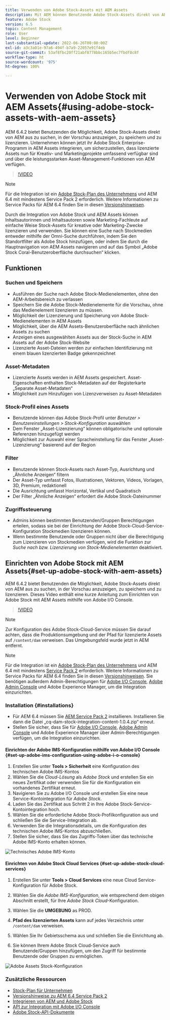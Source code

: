 ```yaml
---
title: Verwenden von Adobe Stock-Assets mit AEM Assets
description: Mit AEM können Benutzende Adobe Stock-Assets direkt von AEM aus suchen, in der Vorschau anzeigen, speichern und lizenzieren. Unternehmen können jetzt ihr Adobe Stock Enterprise-Programm in AEM Assets integrieren, um sicherzustellen, dass lizenzierte Assets nun für Kreativ- und Marketingprojekte umfassend verfügbar sind und über die leistungsstarken Asset-Management-Funktionen von AEM verfügen.
feature: Adobe Stock
version: 6.5
topic: Content Management
role: User
level: Beginner
last-substantial-update: 2022-06-26T00:00:00Z
exl-id: a3c3a01e-97a6-494f-b7a9-22057e91f4eb
source-git-commit: 53af8fbc20ff21abf8778bbc165b5ec7fbdf8c8f
workflow-type: ht
source-wordcount: '975'
ht-degree: 100%

---
```


# Verwenden von Adobe Stock mit AEM Assets{#using-adobe-stock-assets-with-aem-assets}

AEM 6.4.2 bietet Benutzenden die Möglichkeit, Adobe Stock-Assets direkt von AEM aus zu suchen, in der Vorschau anzuzeigen, zu speichern und zu lizenzieren. Unternehmen können jetzt ihr Adobe Stock Enterprise-Programm in AEM Assets integrieren, um sicherzustellen, dass lizenzierte Assets nun für Kreativ- und Marketingprojekte umfassend verfügbar sind und über die leistungsstarken Asset-Management-Funktionen von AEM verfügen.

>[!VIDEO](https://video.tv.adobe.com/v/24678?quality=12&learn=on)

>[!NOTE]
>
>Für die Integration ist ein [Adobe Stock-Plan des Unternehmens](https://stockenterprise.adobe.com/de/home.html) und AEM 6.4 mit mindestens Service Pack 2 erforderlich. Weitere Informationen zu Service Packs für AEM 6.4 finden Sie in diesen [Versionshinweisen](https://helpx.adobe.com/de/experience-manager/6-4/release-notes/sp-release-notes.html).

Durch die Integration von Adobe Stock und AEM Assets können Inhaltsautorinnen und Inhaltsautoren sowie Marketing-Fachleute auf einfache Weise Stock-Assets für kreative oder Marketing-Zwecke lizenzieren und verwenden. Sie können eine Suche nach Stockmedien entweder mithilfe der Omni-Suche durchführen, indem Sie den Standortfilter als Adobe Stock hinzufügen, oder indem Sie durch die Hauptnavigation von AEM Assets navigieren und auf das Symbol „Adobe Stock Coral-Benutzeroberfläche durchsuchen“ klicken.

## Funktionen

### Suchen und Speichern

* Ausführen der Suche nach Adobe Stock-Medienelementen, ohne den AEM-Arbeitsbereich zu verlassen
* Speichern Sie die Adobe Stock-Medienelemente für die Vorschau, ohne das Medienelement lizenzieren zu müssen.
* Möglichkeit der Lizenzierung und Speicherung von Adobe Stock-Medienelementen in AEM Assets
* Möglichkeit, über die AEM Assets-Benutzeroberfläche nach ähnlichen Assets zu suchen
* Anzeigen eines ausgewählten Assets aus der Stock-Suche in AEM Assets auf der Adobe Stock-Website
* Lizenzierte Asset-Dateien werden zur einfachen Identifizierung mit einem blauen lizenzierten Badge gekennzeichnet

### Asset-Metadaten

* Lizenzierte Assets werden in AEM Assets gespeichert. Asset-Eigenschaften enthalten Stock-Metadaten auf der Registerkarte „Separate Asset-Metadaten“
* Möglichkeit zum Hinzufügen von Lizenzverweisen zu Asset-Metadaten

### Stock-Profil eines Assets

* Benutzende können das Adobe Stock-Profil unter *Benutzer > Benutzereinstellungen > Stock-Konfiguration* auswählen
* Dem Fenster „Asset-Lizenzierung“ können obligatorische und optionale Referenzen hinzugefügt werden
* Möglichkeit zur Auswahl einer Spracheinstellung für das Fenster „Asset-Lizenzierung“ basierend auf der Region

### Filter

* Benutzende können Stock-Assets nach Asset-Typ, Ausrichtung und „Ähnliche Anzeigen“ filtern
* Der Asset-Typ umfasst Fotos, Illustrationen, Vektoren, Videos, Vorlagen, 3D, Premium, redaktionell
* Die Ausrichtung umfasst Horizontal, Vertikal und Quadratisch
* Der Filter „Ähnliche Anzeigen“ erfordert die Adobe Stock-Dateinummer

### Zugriffssteuerung

* Admins können bestimmten Benutzenden/Gruppen Berechtigungen erteilen, sodass sie bei der Einrichtung der Adobe Stock-Cloud-Service-Konfiguration Stockmedien lizenzieren können.
* Wenn bestimmte Benutzende oder Gruppen nicht über die Berechtigung zum Lizenzieren von Stockmedien verfügen, wird die Funktion zur *Suche nach bzw. Lizenzierung von Stock-Medienelementen* deaktiviert.

## Einrichten von Adobe Stock mit AEM Assets{#set-up-adobe-stock-with-aem-assets}

AEM 6.4.2 bietet Benutzenden die Möglichkeit, Adobe Stock-Assets direkt von AEM aus zu suchen, in der Vorschau anzuzeigen, zu speichern und zu lizenzieren. Dieses Video enthält eine kurze Anleitung zum Einrichten von Adobe Stock mit AEM Assets mithilfe von Adobe I/O Console.

>[!VIDEO](https://video.tv.adobe.com/v/25043?quality=12&learn=on)

>[!NOTE]
>
>Zur Konfiguration des Adobe Stock-Cloud-Service müssen Sie darauf achten, dass die Produktionsumgebung und der Pfad für lizenzierte Assets auf `/content/dam` verweisen. Das Umgebungsfeld wurde jetzt in AEM entfernt.

>[!NOTE]
>
>Für die Integration ist ein [Adobe Stock-Plan des Unternehmens](https://stockenterprise.adobe.com/de/home.html) und AEM 6.4 mit mindestens [Service Pack 2](https://experience.adobe.com/#/downloads/content/software-distribution/en/aem.html?fulltext=AEM*+6*+4*+Service*+Pack*&amp;2_group.propertyvalues.property=.%2Fjcr%3Acontent%2Fmetadata%2Fdc%3Aversion&amp;2_group.propertyvalues.operation=equals&amp;2_group.propertyvalues.0_values=target-version%3Aaem%2F6-4&amp;3_group.propertyvalues.property=.%2Fjcr%3Acontent%2Fmetadata%2Fdc%3AsoftwareType&amp;3_group.propertyvalues.operation=equals&amp;3_group.propertyvalues.0_values=software-type%3Aservice-and-cumulative-fix&amp;orderby=%40jcr%3Acontent%2Fmetadata%2Fdc%3Atitle&amp;orderby.sort=asc&amp;layout=list&amp;p.offset=0&amp;p.limit=24) erforderlich. Weitere Informationen zu Service Packs für AEM 6.4 finden Sie in diesen [Versionshinweisen](https://helpx.adobe.com/de/experience-manager/6-4/release-notes/sp-release-notes.html). Sie benötigen außerdem Admin-Berechtigungen für [Adobe I/O Console](https://console.adobe.io/), [Adobe Admin Console](https://adminconsole.adobe.com/) und Adobe Experience Manager, um die Integration einzurichten.

### Installation {#installations}

* Für AEM 6.4 müssen Sie [AEM Service Pack 2](https://experience.adobe.com/#/downloads/content/software-distribution/en/aem.html?fulltext=AEM*+6*+4*+Service*+Pack*&amp;2_group.propertyvalues.property=.%2Fjcr%3Acontent%2Fmetadata%2Fdc%3Aversion&amp;2_group.propertyvalues.operation=equals&amp;2_group.propertyvalues.0_values=target-version%3Aaem%2F6-4&amp;3_group.propertyvalues.property=.%2Fjcr%3Acontent%2Fmetadata%2Fdc%3AsoftwareType&amp;3_group.propertyvalues.operation=equals&amp;3_group.propertyvalues.0_values=software-type%3Aservice-and-cumulative-fix&amp;orderby=%40jcr%3Acontent%2Fmetadata%2Fdc%3Atitle&amp;orderby.sort=asc&amp;layout=list&amp;p.offset=0&amp;p.limit=24) installieren. Installieren Sie dann die Datei „cq-dam-stock-integration-content-1.0.4.zip“ erneut.
* Stellen Sie sicher, dass Sie für [Adobe I/O Console](https://console.adobe.io/), [Adobe Admin Console](https://adminconsole.adobe.com/) und Adobe Experience Manager über Admin-Berechtigungen verfügen, um die Integration einzurichten.

#### Einrichten der Adobe IMS-Konfiguration mithilfe von Adobe I/O Console {#set-up-adobe-ims-configuration-using-adobe-i-o-console}

1. Erstellen Sie unter **Tools > Sicherheit** eine Konfiguration des technischen Adobe IMS-Kontos
2. Wählen Sie die *Cloud-Lösung* als *Adobe Stock* und erstellen Sie ein neues Zertifikat oder verwenden Sie für die Konfiguration ein vorhandenes Zertifikat erneut.
3. Navigieren Sie zu Adobe I/O Console und erstellen Sie eine neue Service-Kontointegration für *Adobe Stock*.
4. Laden Sie das Zertifikat aus Schritt 2 in Ihre Adobe Stock-Service-Kontointegration hoch.
5. Wählen Sie die erforderliche Adobe Stock-Profilkonfiguration aus und schließen Sie die Service-Integration ab.
6. Verwenden Sie die Integrationsdetails, um die Konfiguration des technischen Adobe IMS-Kontos abzuschließen.
7. Stellen Sie sicher, dass Sie das Zugriffs-Token über das technische Adobe IMS-Konto erhalten können.

![Technisches Adobe IMS-Konto](assets/screen_shot_2018-10-22at12219pm.png)

#### Einrichten von Adobe Stock Cloud Services {#set-up-adobe-stock-cloud-services}

1. Erstellen Sie unter **Tools > Cloud Services** eine neue Cloud Service-Konfiguration für Adobe Stock.
2. Wählen Sie die *Adobe IMS-Konfiguration*, wie entsprechend dem obigen Abschnitt erstellt, für Ihre *Adobe Stock Cloud*-Konfiguration.

3. Wählen Sie die **UMGEBUNG** as PROD.
4. **Pfad des lizenzierten Assets** kann auf jedes Verzeichnis unter `/content/dam` verweisen.
5. Wählen Sie Ihr Gebietsschema aus und schließen Sie die Einrichtung ab.
6. Sie können Ihrem Adobe Stock Cloud-Service auch Benutzende/Gruppen hinzufügen, um den Zugriff für bestimmte Benutzende oder Gruppen zu ermöglichen.

![Adobe Assets Stock-Konfiguration](assets/screen_shot_2018-10-22at12425pm.png)

### Zusätzliche Ressourcen

* [Stock-Plan für Unternehmen](https://stockenterprise.adobe.com/de/home.html)
* [Versionshinweise zu AEM 6.4 Service Pack 2](https://experienceleague.adobe.com/docs/experience-manager-65/release-notes/release-notes.html?lang=de)
* [Integrieren von AEM und Adobe Stock](https://experienceleague.adobe.com/docs/experience-manager-65/assets/using/aem-assets-adobe-stock.html?lang=de)
* [API zur Integration mit Adobe I/O Console](https://www.adobe.io/apis/cloudplatform/console/authentication/gettingstarted.html)
* [Adobe Stock-API-Dokumente](https://www.adobe.io/apis/creativecloud/stock/docs.html)
